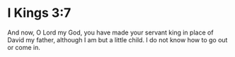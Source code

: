 # I Kings 3:7

And now, O Lord my God, you have made your servant king in place of David my father, although I am but a little child. I do not know how to go out or come in.
